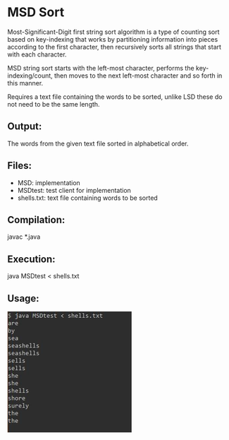 # MSD Sort

Most-Significant-Digit first string sort algorithm is a type of counting sort based on key-indexing that works by
partitioning information into pieces according to the first character, then recursively sorts all strings that start with each
character.

MSD string sort starts with the left-most character, performs the key-indexing/count, then moves to the next left-most character
and so forth in this manner.

Requires a text file containing the words to be sorted, unlike LSD these do not need to be the same length.

## Output:
The words from the given text file sorted in alphabetical order.

## Files:
+ MSD: implementation
+ MSDtest: test client for implementation
+ shells.txt: text file containing words to be sorted

## Compilation:
javac *.java

## Execution:
java MSDtest < shells.txt

## Usage:
![alt text](https://github.com/NotQuiteHeroes/Resources/blob/master/ScreenShots/MSD.JPG "MSD sort")
